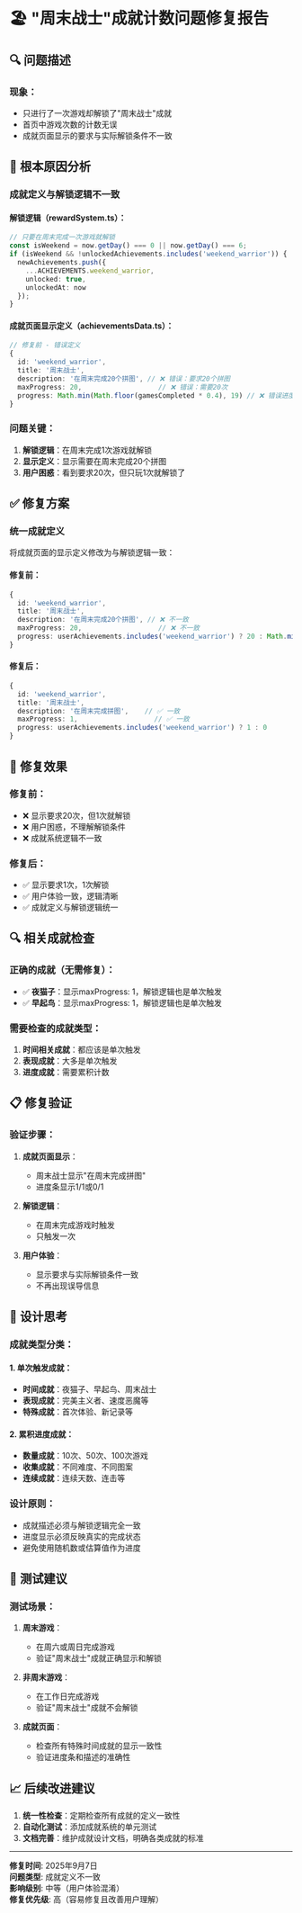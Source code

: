 # 🏖️ "周末战士"成就计数问题修复报告

## 🔍 问题描述

### 现象：
- 只进行了一次游戏却解锁了"周末战士"成就
- 首页中游戏次数的计数无误
- 成就页面显示的要求与实际解锁条件不一致

## 🐛 根本原因分析

### 成就定义与解锁逻辑不一致

#### 解锁逻辑（rewardSystem.ts）：
```typescript
// 只要在周末完成一次游戏就解锁
const isWeekend = now.getDay() === 0 || now.getDay() === 6;
if (isWeekend && !unlockedAchievements.includes('weekend_warrior')) {
  newAchievements.push({
    ...ACHIEVEMENTS.weekend_warrior,
    unlocked: true,
    unlockedAt: now
  });
}
```

#### 成就页面显示定义（achievementsData.ts）：
```typescript
// 修复前 - 错误定义
{
  id: 'weekend_warrior',
  title: '周末战士',
  description: '在周末完成20个拼图', // ❌ 错误：要求20个拼图
  maxProgress: 20,                   // ❌ 错误：需要20次
  progress: Math.min(Math.floor(gamesCompleted * 0.4), 19) // ❌ 错误进度计算
}
```

### 问题关键：
1. **解锁逻辑**：在周末完成1次游戏就解锁
2. **显示定义**：显示需要在周末完成20个拼图
3. **用户困惑**：看到要求20次，但只玩1次就解锁了

## ✅ 修复方案

### 统一成就定义

将成就页面的显示定义修改为与解锁逻辑一致：

#### 修复前：
```typescript
{
  id: 'weekend_warrior',
  title: '周末战士',
  description: '在周末完成20个拼图', // ❌ 不一致
  maxProgress: 20,                   // ❌ 不一致
  progress: userAchievements.includes('weekend_warrior') ? 20 : Math.min(Math.floor(gamesCompleted * 0.4), 19)
}
```

#### 修复后：
```typescript
{
  id: 'weekend_warrior',
  title: '周末战士',
  description: '在周末完成拼图',    // ✅ 一致
  maxProgress: 1,                   // ✅ 一致
  progress: userAchievements.includes('weekend_warrior') ? 1 : 0
}
```

## 🎯 修复效果

### 修复前：
- ❌ 显示要求20次，但1次就解锁
- ❌ 用户困惑，不理解解锁条件
- ❌ 成就系统逻辑不一致

### 修复后：
- ✅ 显示要求1次，1次解锁
- ✅ 用户体验一致，逻辑清晰
- ✅ 成就定义与解锁逻辑统一

## 🔍 相关成就检查

### 正确的成就（无需修复）：
- ✅ **夜猫子**：显示maxProgress: 1，解锁逻辑也是单次触发
- ✅ **早起鸟**：显示maxProgress: 1，解锁逻辑也是单次触发

### 需要检查的成就类型：
1. **时间相关成就**：都应该是单次触发
2. **表现成就**：大多是单次触发
3. **进度成就**：需要累积计数

## 📋 修复验证

### 验证步骤：
1. **成就页面显示**：
   - 周末战士显示"在周末完成拼图"
   - 进度条显示1/1或0/1
   
2. **解锁逻辑**：
   - 在周末完成游戏时触发
   - 只触发一次
   
3. **用户体验**：
   - 显示要求与实际解锁条件一致
   - 不再出现误导信息

## 🔄 设计思考

### 成就类型分类：

#### 1. 单次触发成就：
- **时间成就**：夜猫子、早起鸟、周末战士
- **表现成就**：完美主义者、速度恶魔等
- **特殊成就**：首次体验、新记录等

#### 2. 累积进度成就：
- **数量成就**：10次、50次、100次游戏
- **收集成就**：不同难度、不同图案
- **连续成就**：连续天数、连击等

### 设计原则：
- 成就描述必须与解锁逻辑完全一致
- 进度显示必须反映真实的完成状态
- 避免使用随机数或估算值作为进度

## 🧪 测试建议

### 测试场景：
1. **周末游戏**：
   - 在周六或周日完成游戏
   - 验证"周末战士"成就正确显示和解锁
   
2. **非周末游戏**：
   - 在工作日完成游戏
   - 验证"周末战士"成就不会解锁
   
3. **成就页面**：
   - 检查所有特殊时间成就的显示一致性
   - 验证进度条和描述的准确性

## 📈 后续改进建议

1. **统一性检查**：定期检查所有成就的定义一致性
2. **自动化测试**：添加成就系统的单元测试
3. **文档完善**：维护成就设计文档，明确各类成就的标准

---

**修复时间**: 2025年9月7日  
**问题类型**: 成就定义不一致  
**影响级别**: 中等（用户体验混淆）  
**修复优先级**: 高（容易修复且改善用户理解）
